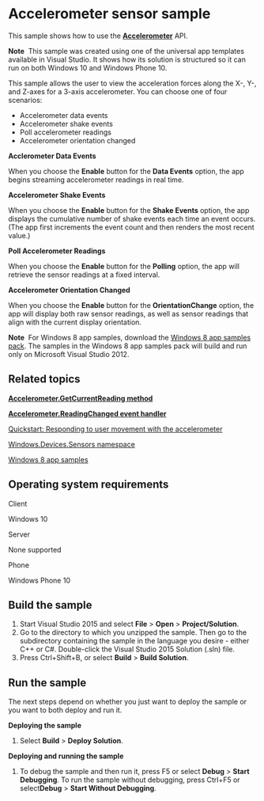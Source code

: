 Accelerometer sensor sample
===========================

This sample shows how to use the [**Accelerometer**](http://msdn.microsoft.com/library/windows/apps/br225687) API.

**Note**  This sample was created using one of the universal app templates available in Visual Studio. It shows how its solution is structured so it can run on both Windows 10 and Windows Phone 10.

This sample allows the user to view the acceleration forces along the X-, Y-, and Z-axes for a 3-axis accelerometer. You can choose one of four scenarios:

-   Accelerometer data events
-   Accelerometer shake events
-   Poll accelerometer readings
-   Accelerometer orientation changed

**Acclerometer Data Events**

When you choose the **Enable** button for the **Data Events** option, the app begins streaming accelerometer readings in real time.

**Accelerometer Shake Events**

When you choose the **Enable** button for the **Shake Events** option, the app displays the cumulative number of shake events each time an event occurs. (The app first increments the event count and then renders the most recent value.)

**Poll Accelerometer Readings**

When you choose the **Enable** button for the **Polling** option, the app will retrieve the sensor readings at a fixed interval.

**Accelerometer Orientation Changed**

When you choose the **Enable** button for the **OrientationChange** option, the app will display both raw sensor readings, as well as sensor readings that align with the current display orientation.

**Note**  For Windows 8 app samples, download the [Windows 8 app samples pack](http://go.microsoft.com/fwlink/p/?LinkId=301698). The samples in the Windows 8 app samples pack will build and run only on Microsoft Visual Studio 2012.

Related topics
--------------

[**Accelerometer.GetCurrentReading method**](http://msdn.microsoft.com/library/windows/apps/br225699)

[**Accelerometer.ReadingChanged event handler**](http://msdn.microsoft.com/library/windows/apps/br225702)

[Quickstart: Responding to user movement with the accelerometer](http://msdn.microsoft.com/library/windows/apps/hh465265)

[Windows.Devices.Sensors namespace](http://go.microsoft.com/fwlink/p/?linkid=241981)

[Windows 8 app samples](http://go.microsoft.com/fwlink/p/?LinkID=227694)

Operating system requirements
-----------------------------

Client

Windows 10

Server

None supported

Phone

Windows Phone 10

Build the sample
----------------

1.  Start Visual Studio 2015 and select **File** \> **Open** \> **Project/Solution**.
2.  Go to the directory to which you unzipped the sample. Then go to the subdirectory containing the sample in the language you desire - either C++ or C\#. Double-click the Visual Studio 2015 Solution (.sln) file.
3.  Press Ctrl+Shift+B, or select **Build** \> **Build Solution**.

Run the sample
--------------

The next steps depend on whether you just want to deploy the sample or you want to both deploy and run it.

**Deploying the sample**

1.  Select **Build** \> **Deploy Solution**.

**Deploying and running the sample**

1.  To debug the sample and then run it, press F5 or select **Debug** \> **Start Debugging**. To run the sample without debugging, press Ctrl+F5 or select**Debug** \> **Start Without Debugging**.

